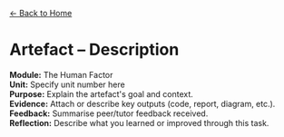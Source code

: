 [← Back to Home](../../../index.html)

# Artefact – Description

**Module:** The Human Factor  
**Unit:** Specify unit number here  
**Purpose:** Explain the artefact's goal and context.  
**Evidence:** Attach or describe key outputs (code, report, diagram, etc.).  
**Feedback:** Summarise peer/tutor feedback received.  
**Reflection:** Describe what you learned or improved through this task.
